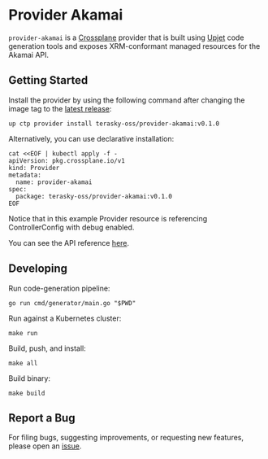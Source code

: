 # Provider Akamai

`provider-akamai` is a [Crossplane](https://crossplane.io/) provider that
is built using [Upjet](https://github.com/crossplane/upjet) code
generation tools and exposes XRM-conformant managed resources for the
Akamai API.

## Getting Started

Install the provider by using the following command after changing the image tag
to the [latest release](https://marketplace.upbound.io/providers/terasky-oss/provider-akamai):
```
up ctp provider install terasky-oss/provider-akamai:v0.1.0
```

Alternatively, you can use declarative installation:
```
cat <<EOF | kubectl apply -f -
apiVersion: pkg.crossplane.io/v1
kind: Provider
metadata:
  name: provider-akamai
spec:
  package: terasky-oss/provider-akamai:v0.1.0
EOF
```

Notice that in this example Provider resource is referencing ControllerConfig with debug enabled.

You can see the API reference [here](https://doc.crds.dev/github.com/terasky-oss/provider-akamai).

## Developing

Run code-generation pipeline:
```console
go run cmd/generator/main.go "$PWD"
```

Run against a Kubernetes cluster:

```console
make run
```

Build, push, and install:

```console
make all
```

Build binary:

```console
make build
```

## Report a Bug

For filing bugs, suggesting improvements, or requesting new features, please
open an [issue](https://github.com/terasky-oss/provider-akamai/issues).
